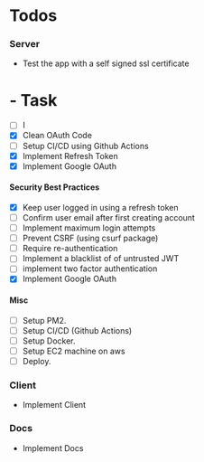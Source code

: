 # Todos

### Server

- Test the app with a self signed ssl certificate

# - Task

* [ ] I
* [X] Clean OAuth Code
* [ ] Setup CI/CD using Github Actions
* [X] Implement Refresh Token
* [X] Implement Google OAuth

#### Security Best Practices

* [X] Keep user logged in using a refresh token
* [ ] Confirm user email after first creating account
* [ ] Implement maximum login attempts
* [ ] Prevent CSRF (using csurf package)
* [ ] Require re-authentication
* [ ] Implement a blacklist of of untrusted JWT
* [ ] implement two factor authentication
* [X] Implement Google OAuth

#### Misc

* [ ] Setup PM2.
* [ ] Setup CI/CD (Github Actions)
* [ ] Setup Docker.
* [ ] Setup EC2 machine on aws
* [ ] Deploy.

### Client

- Implement Client

### Docs

- Implement Docs

